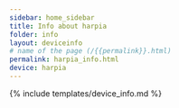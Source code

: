 ```yaml
---
sidebar: home_sidebar
title: Info about harpia
folder: info
layout: deviceinfo
# name of the page (/{{permalink}}.html)
permalink: harpia_info.html
device: harpia
---
```

{% include templates/device_info.md %}
